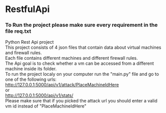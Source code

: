 # RestfulApi
### To Run the project please make sure every requirement in the file req.txt

Python Rest Api project
<br>
This project consists of 4 json files that contain data about virtual machines and firewall rules.
<br>
Each file contains different machines and different firewall rules.
<br>
The Api goal is to check whether a vm can be accessed from a different machine inside its folder.
<br>
To run the project localy on your computer run the "main.py" file and go to one of the following urls:
<br>
http://127.0.0.1:5000/api/v1/attack/PlaceMachineIdHere 
<br>
or 
<br>
http://127.0.0.1:5000/api/v1/stats/
<br>
Please make sure that if you picked the attack url you should enter a valid vm id instead of "PlaceMachineIdHere"
